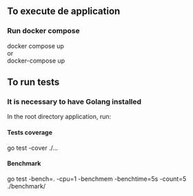 ## To execute de application

### Run docker compose  
docker compose up  
or   
docker-compose up

## To run tests

### It is necessary to have Golang installed  

In the root directory application, run:
#### Tests coverage   
go test -cover  ./...  
#### Benchmark
go test -bench=. -cpu=1 -benchmem -benchtime=5s -count=5 ./benchmark/
